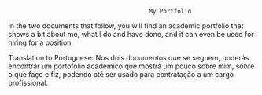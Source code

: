                                             My Portfolio
                                           
In the two documents that follow, you will find an academic portfolio that shows a bit about me, what I do and have done, and it can even be used for hiring for a position.

Translation to Portuguese:
Nos dois documentos que se seguem, poderás encontrar um portofólio academico que mostra um pouco sobre mim, sobre o que faço e fiz, podendo até ser usado para contratação a um cargo profissional.